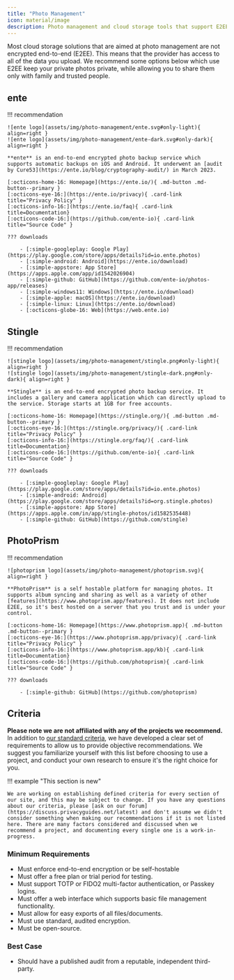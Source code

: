 ```yaml
---
title: "Photo Management"
icon: material/image
description: Photo management and cloud storage tools that support E2EE, meaning the provider cannot access photos that you take
---
```

Most cloud storage solutions that are aimed at photo management are not encrypted end-to-end (E2EE). This means that the provider has access to all of the data you upload. We recommend some options below which use E2EE keep your private photos private, while allowing you to share them only with family and trusted people.

## ente

!!! recommendation

    ![ente logo](assets/img/photo-management/ente.svg#only-light){ align=right }
    ![ente logo](assets/img/photo-management/ente-dark.svg#only-dark){ align=right }

    **ente** is an end-to-end encrypted photo backup service which supports automatic backups on iOS and Android. It underwent an [audit by Cure53](https://ente.io/blog/cryptography-audit/) in March 2023.

    [:octicons-home-16: Homepage](https://ente.io/){ .md-button .md-button--primary }
    [:octicons-eye-16:](https://ente.io/privacy){ .card-link title="Privacy Policy" }
    [:octicons-info-16:](https://ente.io/faq){ .card-link title=Documentation}
    [:octicons-code-16:](https://github.com/ente-io){ .card-link title="Source Code" }

    ??? downloads

        - [:simple-googleplay: Google Play](https://play.google.com/store/apps/details?id=io.ente.photos)
        - [:simple-android: Android](https://ente.io/download)
        - [:simple-appstore: App Store](https://apps.apple.com/app/id1542026904)
        - [:simple-github: GitHub](https://github.com/ente-io/photos-app/releases)
        - [:simple-windows11: Windows](https://ente.io/download)
        - [:simple-apple: macOS](https://ente.io/download)
        - [:simple-linux: Linux](https://ente.io/download)
        - [:octicons-globe-16: Web](https://web.ente.io)

## Stingle

!!! recommendation

    ![stingle logo](assets/img/photo-management/stingle.png#only-light){ align=right }
    ![stingle logo](assets/img/photo-management/stingle-dark.png#only-dark){ align=right }

    **Stingle** is an end-to-end encrypted photo backup service. It includes a gallery and camera application which can directly upload to the service. Storage starts at 1GB for free accounts.

    [:octicons-home-16: Homepage](https://stingle.org/){ .md-button .md-button--primary }
    [:octicons-eye-16:](https://stingle.org/privacy/){ .card-link title="Privacy Policy" }
    [:octicons-info-16:](https://stingle.org/faq/){ .card-link title=Documentation}
    [:octicons-code-16:](https://github.com/ente-io){ .card-link title="Source Code" }

    ??? downloads

        - [:simple-googleplay: Google Play](https://play.google.com/store/apps/details?id=io.ente.photos)
        - [:simple-android: Android](https://play.google.com/store/apps/details?id=org.stingle.photos)
        - [:simple-appstore: App Store](https://apps.apple.com/in/app/stingle-photos/id1582535448)
        - [:simple-github: GitHub](https://github.com/stingle)

## PhotoPrism

!!! recommendation

    ![photoprism logo](assets/img/photo-management/photoprism.svg){ align=right }

    **PhotoPrism** is a self hostable platform for managing photos. It supports album syncing and sharing as well as a variety of other [features](https://www.photoprism.app/features). It does not include E2EE, so it's best hosted on a server that you trust and is under your control.

    [:octicons-home-16: Homepage](https://www.photoprism.app){ .md-button .md-button--primary }
    [:octicons-eye-16:](https://www.photoprism.app/privacy){ .card-link title="Privacy Policy" }
    [:octicons-info-16:](https://www.photoprism.app/kb){ .card-link title=Documentation}
    [:octicons-code-16:](https://github.com/photoprism){ .card-link title="Source Code" }

    ??? downloads

        - [:simple-github: GitHub](https://github.com/photoprism)

## Criteria

**Please note we are not affiliated with any of the projects we recommend.** In addition to [our standard criteria](about/criteria.md), we have developed a clear set of requirements to allow us to provide objective recommendations. We suggest you familiarize yourself with this list before choosing to use a project, and conduct your own research to ensure it's the right choice for you.

!!! example "This section is new"

    We are working on establishing defined criteria for every section of our site, and this may be subject to change. If you have any questions about our criteria, please [ask on our forum](https://discuss.privacyguides.net/latest) and don't assume we didn't consider something when making our recommendations if it is not listed here. There are many factors considered and discussed when we recommend a project, and documenting every single one is a work-in-progress.

### Minimum Requirements

- Must enforce end-to-end encryption or be self-hostable
- Must offer a free plan or trial period for testing.
- Must support TOTP or FIDO2 multi-factor authentication, or Passkey logins.
- Must offer a web interface which supports basic file management functionality.
- Must allow for easy exports of all files/documents.
- Must use standard, audited encryption.
- Must be open-source.

### Best Case

- Should have a published audit from a reputable, independent third-party.
